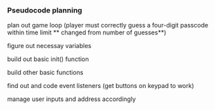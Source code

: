 ### Pseudocode planning 

plan out game loop (player must correctly guess a four-digit passcode within time limit ** changed from number of guesses**) 


figure out necessay variables

build out basic init() function

build other basic functions


find out and code event listeners 
(get buttons on keypad to work)

manage user inputs and address accordingly

